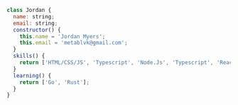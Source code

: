 
```js
class Jordan {
  name: string;
  email: string;
  constructor() {
    this.name = 'Jordan Myers';
    this.email = 'metablvk@gmail.com';
  }
  skills() {
    return ['HTML/CSS/JS', 'Typescript', 'Node.Js', 'Typescript', 'React'];
  }
  learning() {
    return ['Go', 'Rust'];
  }
}

```
<!--
**metablvk/metablvk** is a ✨ _special_ ✨ repository because its `README.md` (this file) appears on your GitHub profile.

Here are some ideas to get you started:

- 🔭 I’m currently working on ...
- 🌱 I’m currently learning ...
- 👯 I’m looking to collaborate on ...
- 🤔 I’m looking for help with ...
- 💬 Ask me about ...
- 📫 How to reach me: ...
- 😄 Pronouns: ...
- ⚡ Fun fact: ...
-->
